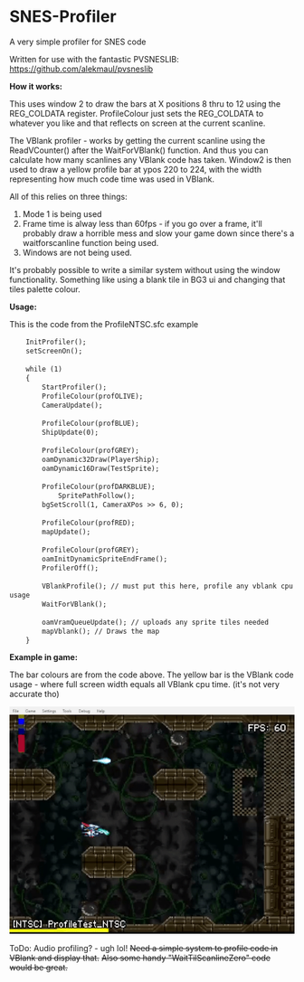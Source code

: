 # SNES-Profiler
A very simple profiler for SNES code

Written for use with the fantastic PVSNESLIB:  https://github.com/alekmaul/pvsneslib

**How it works:**

This uses window 2 to draw the bars at X positions 8 thru to 12 using the REG_COLDATA register. ProfileColour just sets the REG_COLDATA to whatever you like and that reflects on screen at the current scanline.

The VBlank profiler - works by getting the current scanline using the ReadVCounter() after the WaitForVBlank() function. And thus you can calculate how many scanlines any VBlank code has taken.
Window2 is then used to draw a yellow profile bar at ypos 220 to 224, with the width representing how much code time was used in VBlank.

All of this relies on three things:

1) Mode 1 is being used
2) Frame time is alway less than 60fps - if you go over a frame, it'll probably draw a horrible mess and slow your game down since there's a waitforscanline function being used.
3) Windows are not being used.

It's probably possible to write a similar system without using the window functionality. Something like using a blank tile in BG3 ui and changing that tiles palette colour. 

**Usage:**

This is the code from the ProfileNTSC.sfc example

```
	InitProfiler();
	setScreenOn();

	while (1)
	{
		StartProfiler();
		ProfileColour(profOLIVE);
		CameraUpdate();

		ProfileColour(profBLUE);
		ShipUpdate(0);

		ProfileColour(profGREY);
		oamDynamic32Draw(PlayerShip);
		oamDynamic16Draw(TestSprite);

		ProfileColour(profDARKBLUE);
    		SpritePathFollow();    
		bgSetScroll(1, CameraXPos >> 6, 0);

		ProfileColour(profRED);
		mapUpdate();

		ProfileColour(profGREY);
		oamInitDynamicSpriteEndFrame();
		ProfilerOff();

		VBlankProfile(); // must put this here, profile any vblank cpu usage
		WaitForVBlank();

		oamVramQueueUpdate(); // uploads any sprite tiles needed
		mapVblank(); // Draws the map
	}
```

**Example in game:**

The bar colours are from the code above. The yellow bar is the VBlank code usage - where full screen width equals all VBlank cpu time. (it's not very accurate tho)

![](./Images/ProfileNTSC_Animated.gif)

ToDo:
Audio profiling? - ugh lol!
~~Need a simple system to profile code in VBlank and display that.~~ 
~~Also some handy "WaitTilScanlineZero" code would be great.~~
